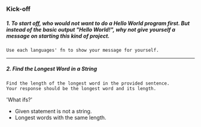 ### Kick-off
##### 1. To start off, who would not want to do a Hello World program first. But instead of the basic output "Hello World!", why not give yourself a message on starting this kind of project. 

```
Use each languages' fn to show your message for yourself.
```
***
##### 2. Find the Longest Word in a String

```
Find the length of the longest word in the provided sentence. 
Your response should be the longest word and its length.
```

'What ifs?'
- Given statement is not a string.
- Longest words with the same length.